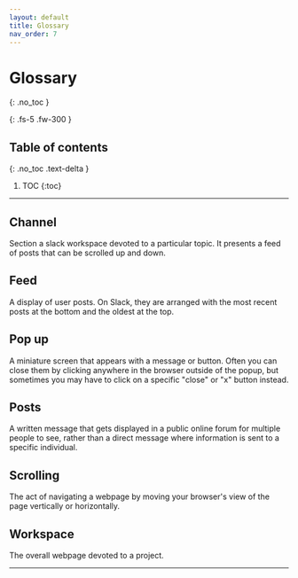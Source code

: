 ```yaml
---
layout: default
title: Glossary
nav_order: 7
---
```


# Glossary
{: .no_toc }


{: .fs-5 .fw-300 }

## Table of contents
{: .no_toc .text-delta }

1. TOC
{:toc}

---

## Channel
Section a slack workspace devoted to a particular topic. It presents a feed of posts that can be scrolled up and down.

## Feed
A display of user posts. On Slack, they are arranged with the most recent posts at the bottom and the oldest at the top.

## Pop up
A miniature screen that appears with a message or button.  Often you can close them by clicking anywhere in the browser outside of the popup, but sometimes you may have to click on a specific "close" or "x" button instead.

## Posts
A written message that gets displayed in a public online forum for multiple people to see, rather than a direct message where information is sent to a specific individual.

## Scrolling
The act of navigating a webpage by moving your browser's view of the page vertically or horizontally.

## Workspace
The overall webpage devoted to a project.


---
```
